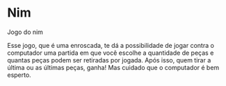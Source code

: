 # Nim
Jogo do nim 

Esse jogo, que é uma enroscada, te dá a possibilidade de jogar contra o computador uma partida em que você escolhe a quantidade de peças e quantas peças podem ser retiradas por jogada. Após isso, quem tirar a última ou as últimas peças, ganha! Mas cuidado que o computador é bem esperto.
